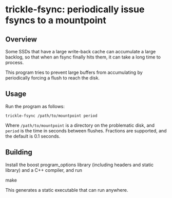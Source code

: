 # trickle-fsync: periodically issue fsyncs to a mountpoint

## Overview

Some SSDs that have a large write-back cache can accumulate a large
backlog, so that when an fsync finally hits them, it can take a long
time to process.

This program tries to prevent large buffers from accumulating by
periodically forcing a flush to reach the disk.

## Usage

Run the program as follows:

    trickle-fsync /path/to/mountpoint period

Where `/path/to/mountpoint` is a directory on the problematic disk,
and `period` is the time in seconds between flushes. Fractions are supported,
and the default is 0.1 seconds.

## Building

Install the boost program_options library (including headers and static library)
and a C++ compiler, and run

   make

This generates a static executable that can run anywhere.